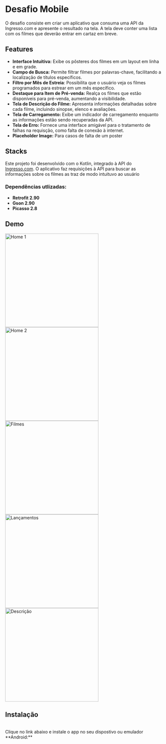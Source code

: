 # Desafio Mobile

  O desafio consiste em criar um aplicativo que consuma uma API da Ingresso.com e apresente o resultado na tela.
A tela deve conter uma lista com os filmes que deverão entrar em cartaz em breve.



## Features
- **Interface Intuitiva:** Exibe os pôsteres dos filmes em um layout em linha e em grade.
- **Campo de Busca:** Permite filtrar filmes por palavras-chave, facilitando a localização de títulos específicos.
- **Filtro por Mês de Estreia**: Possibilita que o usuário veja os filmes programados para estrear em um mês específico.
- **Destaque para Item de Pré-venda:** Realça os filmes que estão disponíveis para pré-venda, aumentando a visibilidade.
- **Tela de Descrição do Filme:** Apresenta informações detalhadas sobre cada filme, incluindo sinopse, elenco e avaliações.
- **Tela de Carregamento:** Exibe um indicador de carregamento enquanto as informações estão sendo recuperadas da API.
- **Tela de Erro:** Fornece uma interface amigável para o tratamento de falhas na requisção, como falta de conexão à internet.
- **Placeholder Image:** Para casos de falta de um poster
  
## Stacks
 Este projeto foi desenvolvido com o Kotlin, integrado à API do [Ingresso.com](https://api-content.ingresso.com/v0/events/coming-soon/partnership/desafio). O aplicativo faz requisições à API para buscar as informações sobre os filmes as traz de modo intuituvo ao usuário

### Dependências utlizadas:
- **Retrofit 2.90**
- **Gson 2.90**
- **Picasso 2.8**

## Demo

<div class ="inline-block">
  <img src="https://github.com/GustavoSardinha/DEMO-GIFs/blob/main/Screenshot_20241028-011100_Desafio%20UOL.jpg" alt="Home 1" width="300"/>
  <img src="https://github.com/GustavoSardinha/DEMO-GIFs/blob/main/Screenshot_20241028-011055_Desafio%20UOL%20(1).jpg" alt="Home 2" width="300"/>
  <img src="https://github.com/GustavoSardinha/DEMO-GIFs/blob/main/Screenshot_20241028-011112_Desafio%20UOL.jpg" alt="Filmes" width="300"/>
</div>
<div class ="inline-block">
    <img src="https://github.com/GustavoSardinha/DEMO-GIFs/blob/main/Screenshot_20241028-011036_Desafio%20UOL%20(1).jpg" alt="Lançamentos" width="300"/>
      <img src="https://github.com/GustavoSardinha/DEMO-GIFs/blob/main/Screenshot_20241028-011320_Desafio%20UOL%20(1).jpg" alt="Descrição" width="300"/>
</div>

## Instalação
<br>
Clique no link abaixo e instale o app no seu dispostivo ou emulador **Android:**
<br>
